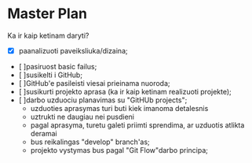 # Master Plan

Ka ir kaip ketinam daryti?

- [x] paanalizuoti paveiksliuka/dizaina;
- [ ]pasiruost basic failus;
- [ ]susikelti i GitHub;
- [ ]GitHub'e pasileisti viesai prieinama nuoroda;
- [ ]susikurti projekto aprasa (ka ir kaip ketinam realizuoti projekte);
- [ ]darbo uzduociu planavimas su "GitHUb projects";
    - uzduoties aprasymas turi buti kiek imanoma detalesnis
    - uztrukti ne daugiau nei pusdieni
    - pagal aprasyma, turetu  galeti priimti sprendima, ar uzduotis atlikta deramai
    - bus reikalingas "develop" branch'as;
    - projekto vystymas bus pagal "Git Flow"darbo principa;   

